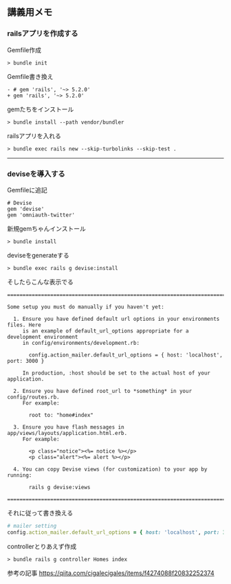 ## 講義用メモ 

### railsアプリを作成する

Gemfile作成
```
> bundle init 
```

Gemfile書き換え
```
- # gem 'rails', '~> 5.2.0'
+ gem 'rails', '~> 5.2.0'
```

gemたちをインストール
```  
> bundle install --path vendor/bundler
```

railsアプリを入れる
```
> bundle exec rails new --skip-turbolinks --skip-test .
```
---

### deviseを導入する

Gemfileに追記
```
# Devise
gem 'devise'
gem 'omniauth-twitter'
```

新規gemちゃんインストール
```
> bundle install
```

deviseをgenerateする
```
> bundle exec rails g devise:install
```

そしたらこんな表示でる
```
===============================================================================

Some setup you must do manually if you haven't yet:

  1. Ensure you have defined default url options in your environments files. Here
     is an example of default_url_options appropriate for a development environment
     in config/environments/development.rb:

       config.action_mailer.default_url_options = { host: 'localhost', port: 3000 }

     In production, :host should be set to the actual host of your application.

  2. Ensure you have defined root_url to *something* in your config/routes.rb.
     For example:

       root to: "home#index"

  3. Ensure you have flash messages in app/views/layouts/application.html.erb.
     For example:

       <p class="notice"><%= notice %></p>
       <p class="alert"><%= alert %></p>

  4. You can copy Devise views (for customization) to your app by running:

       rails g devise:views

===============================================================================
```

それに従って書き換える
```config/environments/development.rb
# mailer setting
config.action_mailer.default_url_options = { host: 'localhost', port: 3000 }
```

controllerとりあえず作成
```
> bundle rails g controller Homes index
```

参考の記事
https://qiita.com/cigalecigales/items/f4274088f20832252374

